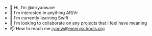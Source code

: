 - 👋 Hi, I’m @mryanware
- 👀 I’m interested in anything AR/Vr
- 🌱 I’m currently learning Swift
- 💞️ I’m looking to collaborate on any projects that I feel have meaning
- 📫 How to reach me ryanw@emeryschools.org

<!---
mryanware/mryanware is a ✨ special ✨ repository because its `README.md` (this file) appears on your GitHub profile.
You can click the Preview link to take a look at your changes.
--->
